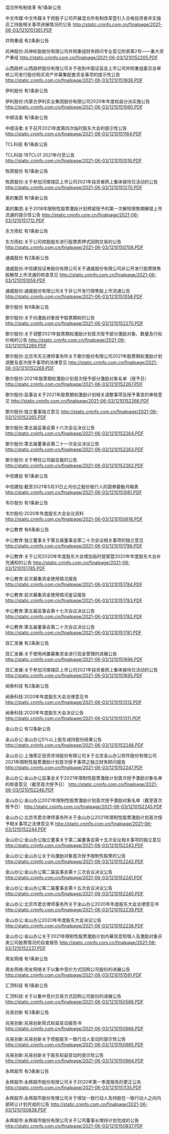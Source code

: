 混合所有制改革 有1条新公告 

中文传媒:中文传媒关于控股子公司开展混合所有制改革暨引入合格投资者并实施员工持股相关事项进展情况的公告 http://static.cninfo.com.cn/finalpage/2021-06-03/1210151361.PDF 

并购重组 有2条新公告 

风神股份:风神轮胎股份有限公司并购重组财务顾问专业意见附表第2号——重大资产重组 http://static.cninfo.com.cn/finalpage/2021-06-03/1210152205.PDF 

山西路桥:山西路桥股份有限公司关于收到中国证监会上市公司并购重组委员会审核公司发行股份购买资产并募集配套资金事项的提示性公告 http://static.cninfo.com.cn/finalpage/2021-06-03/1210151808.PDF 

伊利股份 有1条新公告 

伊利股份:内蒙古伊利实业集团股份有限公司2020年年度权益分派实施公告 http://static.cninfo.com.cn/finalpage/2021-06-03/1210151060.PDF 

中顺洁柔 有1条新公告 

中顺洁柔:关于召开2021年度第四次临时股东大会的提示性公告 http://static.cninfo.com.cn/finalpage/2021-06-03/1210151164.PDF 

TCL科技 有1条新公告 

TCL科技:18TCL01 2021年付息公告 http://static.cninfo.com.cn/finalpage/2021-06-03/1210151016.PDF 

牧原股份 有1条新公告 

牧原股份:关于参加河南辖区上市公司2021年投资者网上集体接待日活动的公告 http://static.cninfo.com.cn/finalpage/2021-06-03/1210151270.PDF 

美的集团 有1条新公告 

美的集团:关于2018年限制性股票激励计划预留授予的第一次解除限售期解锁上市流通的提示性公告 http://static.cninfo.com.cn/finalpage/2021-06-03/1210151712.PDF 

东方雨虹 有1条新公告 

东方雨虹:关于公司控股股东进行股票质押式回购交易的公告 http://static.cninfo.com.cn/finalpage/2021-06-03/1210150708.PDF 

通威股份 有2条新公告 

通威股份:中信建投证券股份有限公司关于通威股份有限公司非公开发行股票限售股解禁上市流通的核查意见 http://static.cninfo.com.cn/finalpage/2021-06-03/1210151059.PDF 

通威股份:通威股份有限公司关于非公开发行限售股上市流通公告 http://static.cninfo.com.cn/finalpage/2021-06-03/1210151058.PDF 

歌尔股份 有9条新公告 

歌尔股份:关于向激励对象授予股票期权的公告 http://static.cninfo.com.cn/finalpage/2021-06-03/1210152270.PDF 

歌尔股份:关于调整2021年股票期权激励计划首次授予部分激励对象、数量及行权价格的公告 http://static.cninfo.com.cn/finalpage/2021-06-03/1210152269.PDF 

歌尔股份:北京市天元律师事务所关于歌尔股份有限公司2021年股票期权激励计划调整及首次授予事项的法律意见 http://static.cninfo.com.cn/finalpage/2021-06-03/1210152268.PDF 

歌尔股份:2021年股票期权激励计划首次授予部分激励对象名单（授予日） http://static.cninfo.com.cn/finalpage/2021-06-03/1210152267.PDF 

歌尔股份:监事会关于2021年股票期权激励计划相关调整事项及授予事宜的审核意见 http://static.cninfo.com.cn/finalpage/2021-06-03/1210152266.PDF 

歌尔股份:独立董事独立意见 http://static.cninfo.com.cn/finalpage/2021-06-03/1210152265.PDF 

歌尔股份:第五届监事会第十六次会议决议公告 http://static.cninfo.com.cn/finalpage/2021-06-03/1210152264.PDF 

歌尔股份:第五届董事会第二十一次会议决议公告 http://static.cninfo.com.cn/finalpage/2021-06-03/1210152263.PDF 

歌尔股份:关于聘任公司副总裁的公告 http://static.cninfo.com.cn/finalpage/2021-06-03/1210152262.PDF 

中信建投 有1条新公告 

中信建投:截至2021年5月31日止月份之股份發行人的證券變動月報表 http://static.cninfo.com.cn/finalpage/2021-06-03/1210151061.PDF 

韦尔股份 有1条新公告 

韦尔股份:2020年年度股东大会会议资料 http://static.cninfo.com.cn/finalpage/2021-06-03/1210150618.PDF 

中公教育 有6条新公告 

中公教育:独立董事关于第五届董事会第二十次会议相关事项的独立意见 http://static.cninfo.com.cn/finalpage/2021-06-03/1210151786.PDF 

中公教育:关于公司2020年年度股东大会增加临时提案暨2020年年度股东大会补充通知的公告 http://static.cninfo.com.cn/finalpage/2021-06-03/1210151785.PDF 

中公教育:前次募集资金使用情况报告 http://static.cninfo.com.cn/finalpage/2021-06-03/1210151784.PDF 

中公教育:前次募集资金使用情况鉴证报告 http://static.cninfo.com.cn/finalpage/2021-06-03/1210151783.PDF 

中公教育:第五届监事会第十七次会议决议公告 http://static.cninfo.com.cn/finalpage/2021-06-03/1210151782.PDF 

中公教育:第五届董事会第二十次会议决议公告 http://static.cninfo.com.cn/finalpage/2021-06-03/1210151781.PDF 

双汇发展 有2条新公告 

双汇发展:关于使用闲置募集资金进行现金管理的进展公告 http://static.cninfo.com.cn/finalpage/2021-06-03/1210151696.PDF 

双汇发展:关于参加河南辖区上市公司2021年投资者网上集体接待日活动的公告 http://static.cninfo.com.cn/finalpage/2021-06-03/1210151695.PDF 

闻泰科技 有2条新公告 

闻泰科技:2020年年度股东大会法律意见书 http://static.cninfo.com.cn/finalpage/2021-06-03/1210151312.PDF 

闻泰科技:2020年年度股东大会决议公告 http://static.cninfo.com.cn/finalpage/2021-06-03/1210151311.PDF 

金山办公 有12条新公告 

金山办公:金山办公5%以上股东减持股份结果公告 http://static.cninfo.com.cn/finalpage/2021-06-03/1210152248.PDF 

金山办公:上海荣正投资咨询股份有限公司关于北京金山办公软件股份有限公司2021年限制性股票激励计划首次授予事项之独立财务顾问报告 http://static.cninfo.com.cn/finalpage/2021-06-03/1210152247.PDF 

金山办公:金山办公监事会关于2021年限制性股票激励计划首次授予激励对象名单的核查意见（截至首次授予日） http://static.cninfo.com.cn/finalpage/2021-06-03/1210152246.PDF 

金山办公:金山办公2021年限制性股票激励计划首次授予激励对象名单（截至首次授予日） http://static.cninfo.com.cn/finalpage/2021-06-03/1210152245.PDF 

金山办公:北京市君合律师事务所关于金山办公2021年限制性股票激励计划首次授予相关事项之法律意见书 http://static.cninfo.com.cn/finalpage/2021-06-03/1210152244.PDF 

金山办公:金山办公独立董事关于第二届董事会第十五次会议相关事项的独立意见 http://static.cninfo.com.cn/finalpage/2021-06-03/1210152243.PDF 

金山办公:金山办公关于向激励对象首次授予限制性股票的公告 http://static.cninfo.com.cn/finalpage/2021-06-03/1210152242.PDF 

金山办公:金山办公第二届监事会第十三次会议决议公告 http://static.cninfo.com.cn/finalpage/2021-06-03/1210152241.PDF 

金山办公:金山办公第二届董事会第十五次会议决议公告 http://static.cninfo.com.cn/finalpage/2021-06-03/1210152240.PDF 

金山办公:北京市君合律师事务所关于金山办公2020年年度股东大会法律意见书 http://static.cninfo.com.cn/finalpage/2021-06-03/1210152239.PDF 

金山办公:金山办公2020年年度股东大会决议公告 http://static.cninfo.com.cn/finalpage/2021-06-03/1210152238.PDF 

金山办公:金山办公关于2021年限制性股票激励计划内幕信息知情人及激励对象买卖公司股票情况的自查报告 http://static.cninfo.com.cn/finalpage/2021-06-03/1210152237.PDF 

用友网络 有1条新公告 

用友网络:用友网络关于以集中竞价方式回购公司股份的进展公告 http://static.cninfo.com.cn/finalpage/2021-06-03/1210151591.PDF 

汇顶科技 有1条新公告 

汇顶科技:关于以集中竞价交易方式回购公司股份的进展公告 http://static.cninfo.com.cn/finalpage/2021-06-03/1210150586.PDF 

兆易创新 有3条新公告 

兆易创新:兆易创新简式权益变动报告书 http://static.cninfo.com.cn/finalpage/2021-06-03/1210150966.PDF 

兆易创新:兆易创新关于控股股东一致行动人变动的提示性公告 http://static.cninfo.com.cn/finalpage/2021-06-03/1210150965.PDF 

兆易创新:兆易创新关于股东权益变动的提示性公告 http://static.cninfo.com.cn/finalpage/2021-06-03/1210150964.PDF 

永辉超市 有3条新公告 

永辉超市:永辉超市股份有限公司关于2020年第一季度报告的更正公告 http://static.cninfo.com.cn/finalpage/2021-06-03/1210151135.PDF 

永辉超市:永辉超市股份有限公司关于增加一致行动人及持股在一致行动人之间内部转让计划完成的公告 http://static.cninfo.com.cn/finalpage/2021-06-03/1210150838.PDF 

永辉超市:永辉超市股份有限公司关于公司董事长增持计划完成的公告 http://static.cninfo.com.cn/finalpage/2021-06-03/1210150837.PDF 

